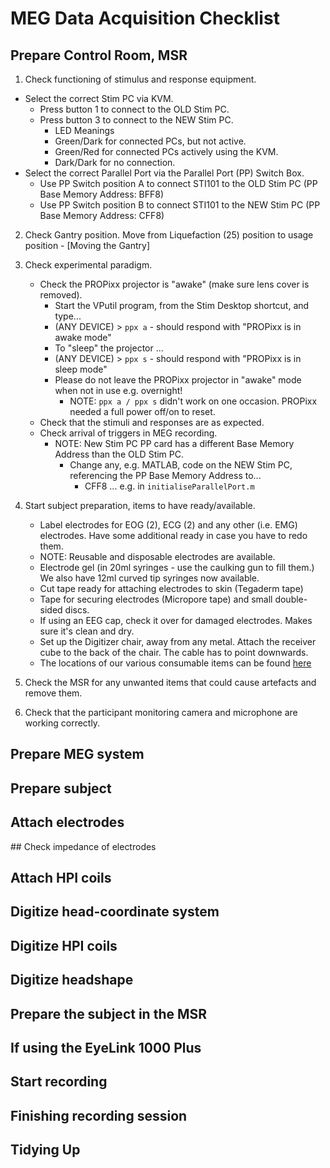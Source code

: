 # MEG Data Acquisition Checklist

## Prepare Control Room, MSR

1. Check functioning of stimulus and response equipment.
  - Select the correct Stim PC via KVM.
    - Press button 1 to connect to the OLD Stim PC.
    - Press button 3 to connect to the NEW Stim PC.
        - LED Meanings
        - Green/Dark for connected PCs, but not active.
        - Green/Red for connected PCs actively using the KVM.
        - Dark/Dark for no connection.
  - Select the correct Parallel Port via the Parallel Port (PP) Switch Box.
    - Use PP Switch position A to connect STI101 to the OLD Stim PC (PP Base Memory Address: BFF8)
    - Use PP Switch position B to connect STI101 to the NEW Stim PC (PP Base Memory Address: CFF8)

2. Check Gantry position. Move from Liquefaction (25) position to usage position - [Moving the Gantry]

3. Check experimental paradigm.
    - Check the PROPixx projector is "awake" (make sure lens cover is removed).
        - Start the VPutil program, from the Stim Desktop shortcut, and type...
        - (ANY DEVICE) > `ppx a` - should respond with "PROPixx is in awake mode"
        - To "sleep" the projector ...
        - (ANY DEVICE) > `ppx s` - should respond with "PROPixx is in sleep mode"
        - Please do not leave the PROPixx projector in "awake" mode when not in use e.g. overnight!
            - NOTE: `ppx a / ppx s` didn't work on one occasion. PROPixx needed a full power off/on to reset.
    - Check that the stimuli and responses are as expected.
    - Check arrival of triggers in MEG recording.
        - NOTE: New Stim PC PP card has a different Base Memory Address than the OLD Stim PC.
            - Change any, e.g. MATLAB, code on the NEW Stim PC, referencing the PP Base Memory Address to...
                - CFF8 ... e.g. in `initialiseParallelPort.m`

4. Start subject preparation, items to have ready/available.
    - Label electrodes for EOG (2), ECG (2) and any other (i.e. EMG) electrodes. Have some additional ready in case you have to redo them.
    - NOTE: Reusable and disposable electrodes are available.
    - Electrode gel (in 20ml syringes - use the caulking gun to fill them.) We also have 12ml curved tip syringes now available.
    - Cut tape ready for attaching electrodes to skin (Tegaderm tape)
    - Tape for securing electrodes (Micropore tape) and small double-sided discs.
    - If using an EEG cap, check it over for damaged electrodes. Makes sure it's clean and dry.
    - Set up the Digitizer chair, away from any metal. Attach the receiver cube to the back of the chair. The cable has to point downwards.
    - The locations of our various consumable items can be found [here]()

5. Check the MSR for any unwanted items that could cause artefacts and remove them.

6. Check that the participant monitoring camera and microphone are working correctly.

## Prepare MEG system

## Prepare subject

## Attach electrodes

## Check impedance of electrodes

## Attach HPI coils

## Digitize head-coordinate system

## Digitize HPI coils

## Digitize headshape

## Prepare the subject in the MSR

## If using the EyeLink 1000 Plus

## Start recording

## Finishing recording session

## Tidying Up